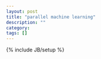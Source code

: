 ```yaml
---
layout: post
title: "parallel machine learning"
description: ""
category: 
tags: []
---
```

{% include JB/setup %}
